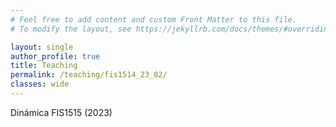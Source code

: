 ```yaml
---
# Feel free to add content and custom Front Matter to this file.
# To modify the layout, see https://jekyllrb.com/docs/themes/#overriding-theme-defaults

layout: single
author_profile: true
title: Teaching
permalink: /teaching/fis1514_23_02/
classes: wide
---
```



Dinámica FIS1515 (2023)
